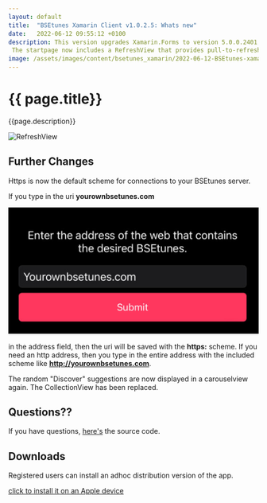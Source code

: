 ```yaml
---
layout: default
title:  "BSEtunes Xamarin Client v1.0.2.5: Whats new"
date:   2022-06-12 09:55:12 +0100
description: This version upgrades Xamarin.Forms to version 5.0.0.2401. For this reason, the ios ImageRenderer workaround in version 1.0.2.3 could be removed again.
 The startpage now includes a RefreshView that provides pull-to-refresh functionality for the scrollable homepage content.
image: /assets/images/content/bsetunes_xamarin/2022-06-12-BSEtunes-xamarin-v1025/homepage_337x600.jpeg
---
```


# {{ page.title}}

{{page.description}}

![RefreshView](/assets/images/content/bsetunes_xamarin/2022-06-12-BSEtunes-xamarin-v1025/refreshview_animated.gif)

## Further Changes
Https is now the default scheme for connections to your BSEtunes server. 

If you type in the uri **yourownbsetunes.com**

![Default Scheme](/assets/images/content/bsetunes_xamarin/2022-06-12-BSEtunes-xamarin-v1025/url-settings.png)

in the address field, then the uri will be saved with the **https:** scheme.
If you need an http address, then you type in the entire address with the included scheme like **http://yourownbsetunes.com**.

The random "Discover" suggestions are now displayed in a carouselview again. The CollectionView has been replaced.

## Questions??
If you have questions, [here's]({{site.repositories.bsetunes_xamarin}}) the source code. 

## Downloads

Registered users can install an adhoc distribution version of the app.

<a href="itms-services://?action=download-manifest&url=https://github.com/uwe-e/BSE.Tunes.Xamarin/releases/download/v1.0.2.5/manifest.plist">click to install it on an Apple device</a>


